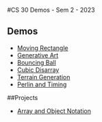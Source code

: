 #CS 30 Demos - Sem 2 - 2023

## Demos
- [Moving Rectangle](movingRectangle)
- [Generative Art](generativeArt)
- [Bouncing Ball](bouncing-balls)
- [Cubic Disarray](cubic-disarray)
- [Terrain Generation](terrain-generation)
- [Perlin and Timing](perlin)

##Projects
- [Array and Object Notation](array-asssignment)
